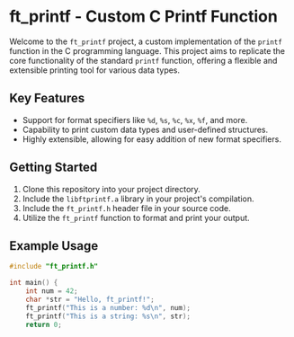 # ft_printf - Custom C Printf Function

Welcome to the `ft_printf` project, a custom implementation of the `printf` function in the C programming language. This project aims to replicate the core functionality of the standard `printf` function, offering a flexible and extensible printing tool for various data types.

## Key Features

- Support for format specifiers like `%d`, `%s`, `%c`, `%x`, `%f`, and more.
- Capability to print custom data types and user-defined structures.
- Highly extensible, allowing for easy addition of new format specifiers.

## Getting Started

1. Clone this repository into your project directory.
2. Include the `libftprintf.a` library in your project's compilation.
3. Include the `ft_printf.h` header file in your source code.
4. Utilize the `ft_printf` function to format and print your output.

## Example Usage

```c
#include "ft_printf.h"

int main() {
    int num = 42;
    char *str = "Hello, ft_printf!";
    ft_printf("This is a number: %d\n", num);
    ft_printf("This is a string: %s\n", str);
    return 0;
